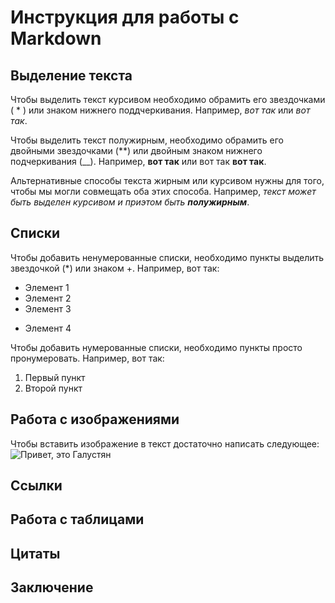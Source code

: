 # Инструкция для работы с Markdown

## Выделение текста

Чтобы выделить текст курсивом необходимо обрамить его звездочками ( * ) или знаком нижнего поддчеркивания. Например, *вот так* или _вот так_.

Чтобы выделить текст полужирным, необходимо обрамить его двойными звездочками (**) или двойным знаком нижнего подчеркивания (__).
Например, **вот так** или вот так __вот так__.

Альтернативные способы текста жирным или курсивом нужны для того, чтобы мы могли совмещать оба этих способа. Например, _текст может быть выделен курсивом и приэтом быть **полужирным**_.

## Списки
Чтобы добавить ненумерованные списки, необходимо пункты выделить звездочкой (*) или знаком +.
Например, вот так:
* Элемент 1
* Элемент 2
* Элемент 3
+ Элемент 4

Чтобы добавить нумерованные списки, необходимо пункты просто пронумеровать.
Например, вот так:
1. Первый пункт
2. Второй пункт

## Работа с изображениями

Чтобы вставить изображение в текст достаточно написать следующее:
![Привет, это Галустян](nasha-russia-galustyan.gif)

## Ссылки

## Работа с таблицами

## Цитаты

## Заключение